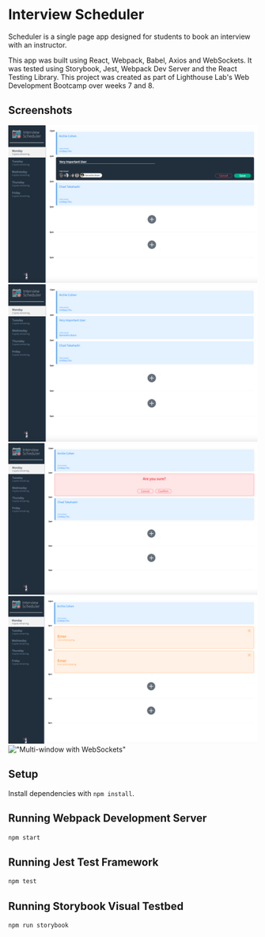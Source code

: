 # Interview Scheduler

Scheduler is a single page app designed for students to book an interview with an instructor.

This app was built using React, Webpack, Babel, Axios and WebSockets. It was tested using Storybook, Jest, Webpack Dev Server and the React Testing Library. This project was created as part of Lighthouse Lab's Web Development Bootcamp over weeks 7 and 8.

## Screenshots
!["Book New Appointment View"](https://github.com/laurtann/scheduler/blob/master/docs/scheduler-book-interview-form.png?raw=true)
!["View of Booked Appointment"](https://github.com/laurtann/scheduler/blob/master/docs/scheduler-interview-booked.png?raw=true)
!["Delete Interview Confirmation"](https://github.com/laurtann/scheduler/blob/master/docs/scheduler-confirm-delete.png?raw=true)
!["On Save & On Delete Error Messages"](https://github.com/laurtann/scheduler/blob/master/docs/scheduler-error-messages.png?raw=true)
!["Multi-window with WebSockets"](https://github.com/laurtann/scheduler/blob/master/docs/scheduler-web-sockets.gif?raw=true)

## Setup

Install dependencies with `npm install`.

## Running Webpack Development Server

```sh
npm start
```

## Running Jest Test Framework

```sh
npm test
```

## Running Storybook Visual Testbed

```sh
npm run storybook
```
